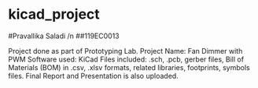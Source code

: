# kicad_project

#Pravallika Saladi /n
##119EC0013

Project done as part of Prototyping Lab.
Project Name: Fan Dimmer with PWM
Software used: KiCad
Files included: .sch, .pcb, gerber files, Bill of Materials (BOM) in .csv, .xlsv formats, related libraries, footprints, symbols files.
Final Report and Presentation is also uploaded.
